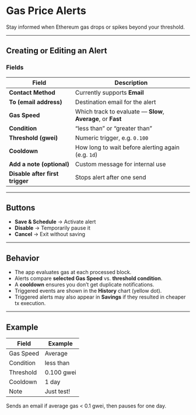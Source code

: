 # Gas Price Alerts

Stay informed when Ethereum gas drops or spikes beyond your threshold.

---

## Creating or Editing an Alert

### Fields
| Field | Description |
|--------|--------------|
| **Contact Method** | Currently supports **Email** |
| **To (email address)** | Destination email for the alert |
| **Gas Speed** | Which track to evaluate — **Slow**, **Average**, or **Fast** |
| **Condition** | “less than” or “greater than” |
| **Threshold (gwei)** | Numeric trigger, e.g. `0.100` |
| **Cooldown** | How long to wait before alerting again (e.g. `1d`) |
| **Add a note (optional)** | Custom message for internal use |
| **Disable after first trigger** | Stops alert after one send |

---

## Buttons
- **Save & Schedule** → Activate alert  
- **Disable** → Temporarily pause it  
- **Cancel** → Exit without saving

---

## Behavior
- The app evaluates gas at each processed block.  
- Alerts compare **selected Gas Speed** vs. **threshold condition**.  
- A **cooldown** ensures you don’t get duplicate notifications.  
- Triggered events are shown in the **History** chart (yellow dot).  
- Triggered alerts may also appear in **Savings** if they resulted in cheaper tx execution.

---

## Example
| Field | Example |
|--------|----------|
| Gas Speed | Average |
| Condition | less than |
| Threshold | 0.100 gwei |
| Cooldown | 1 day |
| Note | Just test! |

Sends an email if average gas < 0.1 gwei, then pauses for one day.